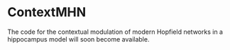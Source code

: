 # ContextMHN
The code for the contextual modulation of modern Hopfield networks in a hippocampus model will soon become available.

